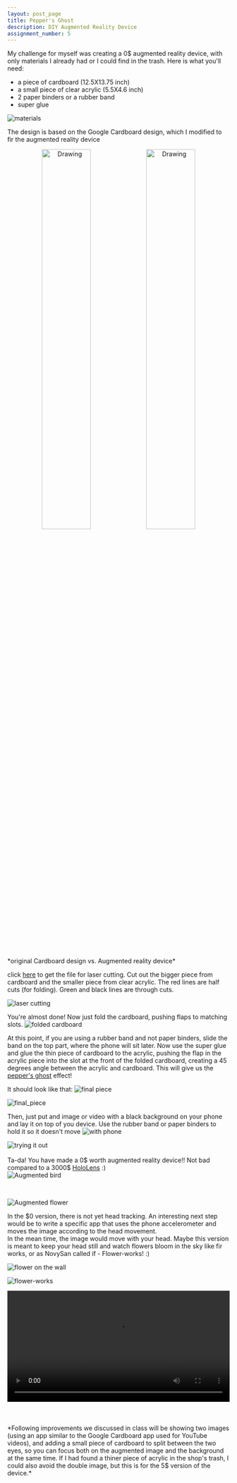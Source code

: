```yaml
---
layout: post_page
title: Pepper's Ghost
description: DIY Augmented Reality Device
assignment_number: 5
---
```


My challenge for myself was creating a 0$ augmented reality device, with only materials I already had or I could find in the trash.
Here is what you'll need:  

*	a piece of cardboard (12.5X13.75 inch)  
*	a small piece of clear acrylic (5.5X4.6 inch)  
*	2 paper binders or a rubber band  
*	super glue  


![materials]({{site.baseurl}}/img/peppers/materials.jpg)

The design is based on the Google Cardboard design, which I modified to fir the augmented reality device
<div align="center">
<a href="{{site.baseurl}}/img/peppers/orig_cardborad.png"><img src="{{site.baseurl}}/img/peppers/orig_cardborad.png" alt="Drawing" style="width: 47%;"/></a><a href="{{site.baseurl}}/img/peppers/my_cardboard.png"><img src="{{site.baseurl}}/img/peppers/my_cardboard.png" alt="Drawing" style="width: 47%;"/> </a>
</div>  
*original Cardboard design vs. Augmented reality device*
  

click [here]({{site.baseurl}}/img/peppers/cardboard_fianl_version.pdf) to get the file for laser cutting. Cut out the bigger piece from cardboard and the smaller piece from clear acrylic. The red lines are half cuts (for folding). Green and black lines are through cuts.


![laser cutting]({{site.baseurl}}/img/peppers/laser_cut.jpg)
  

You're almost done!
Now just fold the cardboard, pushing flaps to matching slots.
![folded cardboard]({{site.baseurl}}/img/peppers/fold.jpg)


At this point, if you are using a rubber band and not paper binders, slide the band on the top part, where the phone will sit later.
Now use the super glue and glue the thin piece of cardboard to the acrylic, pushing the flap in the acrylic piece into the slot at the front of the folded cardboard, creating a 45 degrees angle between the acrylic and cardboard. This will give us the [pepper's ghost](https://en.wikipedia.org/wiki/Pepper%27s_ghost) effect!

It should look like that:
![final piece]({{site.baseurl}}/img/peppers/done.jpg)

![final_piece]({{site.baseurl}}/img/peppers/done_1.jpg)

Then, just put and image or video with a black background on your phone and lay it on top of you device. Use the rubber band or paper binders to hold it so it doesn't move
![with phone]({{site.baseurl}}/img/peppers/done_2.jpg)

![trying it out]({{site.baseurl}}/img/peppers/try.jpg)
<br/>
<br/>
Ta-da!
You have made a 0$ worth augmented reality device!!
Not bad compared to a 3000$ [HoloLens](https://www.microsoft.com/microsoft-hololens/en-us) :)
<br/>
![Augmented bird]({{site.baseurl}}/img/peppers/bird.jpg)

<br/>

![Augmented flower]({{site.baseurl}}/img/peppers/flower.jpg)

In the $0 version, there is not yet head tracking. An interesting next step would be to write a specific app that uses the phone accelerometer and moves the image according to the head movement.  
In the mean time, the image would move with your head. Maybe this version is meant to keep your head still and watch flowers bloom in the sky like fir works, or as NovySan called if - Flower-works! :)

![flower on the wall]({{site.baseurl}}/img/peppers/flower_2.jpg)  
  
  
![flower-works]({{site.baseurl}}/img/peppers/flower-works.jpg)
<div align="center">
<video width="100%" controls>
  <source src="{{site.baseurl}}/img/peppers/short_version.mp4" type="video/mp4">
Your browser does not support the video tag.
</video>
</div>

  
<br/>
<br/>
<br/>
*Following improvements we discussed in class will be showing two images (using an app similar to the Google Cardboard app used for YouTube videos), and adding a small piece of cardboard to split between the two eyes, so you can focus both on the augmented image and the background at the same time.
If I had found a thiner piece of acrylic in the shop's trash, I could also avoid the double image, but this is for the 5$ version of the device.*